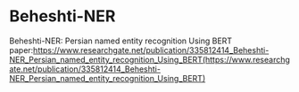 # Beheshti-NER
Beheshti-NER: Persian named entity recognition Using BERT
paper:https://www.researchgate.net/publication/335812414_Beheshti-NER_Persian_named_entity_recognition_Using_BERT(https://www.researchgate.net/publication/335812414_Beheshti-NER_Persian_named_entity_recognition_Using_BERT)
